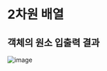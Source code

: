 # 2차원 배열

## 객체의 원소 입출력 결과

![image](https://github.com/YbSain/OpenCV/assets/108385276/4f95de32-973f-4803-8e51-dfcf38ec9ae8)
